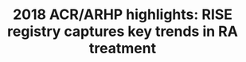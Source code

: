 ---
title: "2018 ACR/ARHP highlights: RISE registry captures key trends in RA treatment"
image: "images/writing/post-22.jpg"
link: "https://www.pharmaceutical-technology.com/comment/2018-acr-arhp-highlights-rise-registry-captures-key-trends-ra-treatment/"
categories: ['Analyst Insight', 'Conference Review', 'Rheumatology']
draft: false
---
